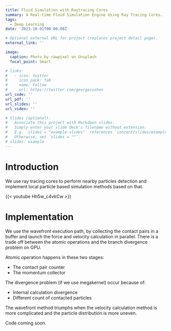 ```yaml
---
title: Fluid Simulation with Raytracing Cores
summary: A Real-time Fluid Simulation Engine Using Ray Tracing Cores.
tags:
  - Deep Learning
date: '2023-10-01T00:00:00Z'

# Optional external URL for project (replaces project detail page).
external_link: ''

image:
  caption: Photo by rawpixel on Unsplash
  focal_point: Smart

# links:
#   - icon: twitter
#     icon_pack: fab
#     name: Follow
#     url: https://twitter.com/georgecushen
url_code: ''
url_pdf: ''
url_slides: ''
url_video: ''

# Slides (optional).
#   Associate this project with Markdown slides.
#   Simply enter your slide deck's filename without extension.
#   E.g. `slides = "example-slides"` references `content/slides/example-slides.md`.
#   Otherwise, set `slides = ""`.
# slides: example
---
```


# Introduction
We use ray tracing cores to perform nearby particles detection and implement local particle based simulation methods based on that.

{{< youtube Hh5w_c4vkCw >}}

# Implementation
We use the wavefront execution path, by collecting the contact pairs in a buffer and launch the force and velocity calculation in parallel. There is a trade off between the atomic operations and the branch divergence problem on GPU.

Atomic operation happens in these two stages:
- The contact pair counter
- The momentum collector

The divergence problem (if we use megakernel) occur because of:
- Internal calculation divergence
- Different count of contacted particles

The wavefront method triumphs when the velocity calculation method is more complicated and the particle distribution is more uneven.

Code coming soon.